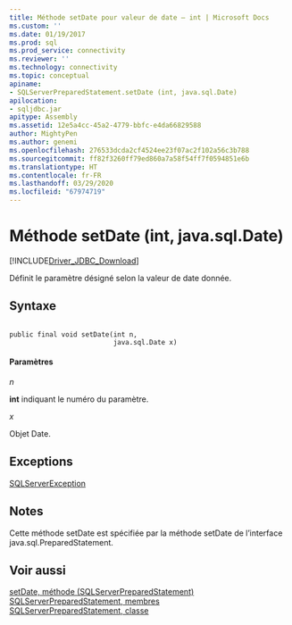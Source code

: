 ```yaml
---
title: Méthode setDate pour valeur de date – int | Microsoft Docs
ms.custom: ''
ms.date: 01/19/2017
ms.prod: sql
ms.prod_service: connectivity
ms.reviewer: ''
ms.technology: connectivity
ms.topic: conceptual
apiname:
- SQLServerPreparedStatement.setDate (int, java.sql.Date)
apilocation:
- sqljdbc.jar
apitype: Assembly
ms.assetid: 12e5a4cc-45a2-4779-bbfc-e4da66829588
author: MightyPen
ms.author: genemi
ms.openlocfilehash: 276533dcda2cf4524ee23f07ac2f102a56c3b788
ms.sourcegitcommit: ff82f3260ff79ed860a7a58f54ff7f0594851e6b
ms.translationtype: HT
ms.contentlocale: fr-FR
ms.lasthandoff: 03/29/2020
ms.locfileid: "67974719"
---
```

# <a name="setdate-method-int-javasqldate"></a>Méthode setDate (int, java.sql.Date)
[!INCLUDE[Driver_JDBC_Download](../../../includes/driver_jdbc_download.md)]

  Définit le paramètre désigné selon la valeur de date donnée.  
  
## <a name="syntax"></a>Syntaxe  
  
```  
  
public final void setDate(int n,  
                          java.sql.Date x)  
```  
  
#### <a name="parameters"></a>Paramètres  
 *n*  
  
 **int** indiquant le numéro du paramètre.  
  
 *x*  
  
 Objet Date.  
  
## <a name="exceptions"></a>Exceptions  
 [SQLServerException](../../../connect/jdbc/reference/sqlserverexception-class.md)  
  
## <a name="remarks"></a>Notes  
 Cette méthode setDate est spécifiée par la méthode setDate de l’interface java.sql.PreparedStatement.  
  
## <a name="see-also"></a>Voir aussi  
 [setDate, méthode &#40;SQLServerPreparedStatement&#41;](../../../connect/jdbc/reference/setdate-method-sqlserverpreparedstatement.md)   
 [SQLServerPreparedStatement, membres](../../../connect/jdbc/reference/sqlserverpreparedstatement-members.md)   
 [SQLServerPreparedStatement, classe](../../../connect/jdbc/reference/sqlserverpreparedstatement-class.md)  
  
  
